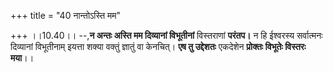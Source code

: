 +++
title = "40 नान्तोऽस्ति मम"

+++
।।10.40।। --,**न अन्तः अस्ति मम दिव्यानां विभूतीनां** विस्तराणां
**परंतप।** न हि ईश्वरस्य सर्वात्मनः दिव्यानां विभूतीनाम् इयत्ता शक्या
वक्तुं ज्ञातुं वा केनचित्। **एष तु उद्देशतः** एकदेशेन **प्रोक्तः विभूतेः
विस्तरः मया**।।
